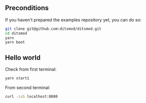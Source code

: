 ## Preconditions

If you haven't prepared the examples repository yet, you can do so:

```bash
git clone git@github.com:ditsmod/ditsmod.git
cd ditsmod
yarn
yarn boot
```

## Hello world

Check from first terminal:

```bash
yarn start1
```

From second terminal:

```bash
curl -isS localhost:8080
```
